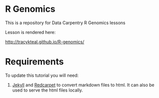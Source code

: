 # R Genomics	

This is a repository for Data Carpentry R Genomics lessons

Lesson is rendered here:

http://tracykteal.github.io/R-genomics/

# Requirements

To update this tutorial you will need:

1.  [Jekyll](https://jekyllrb.com/) and
    [Redcarpet](https://github.com/vmg/redcarpet) to convert markdown
    files to html. It can also be used to serve the html files
    locally.
